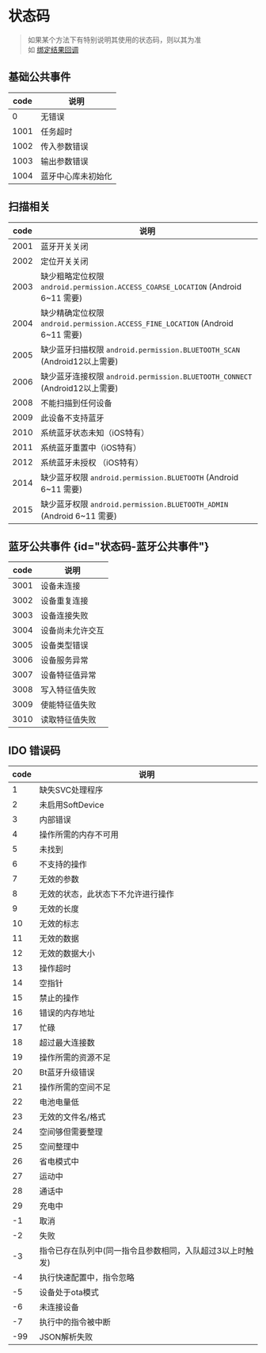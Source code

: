 # 状态码

> 如果某个方法下有特别说明其使用的状态码，则以其为准
> <br>如 [绑定结果回调](DeviceOperateListener.md#onBindResult)

## 基础公共事件

| code | 说明        |
|------|-----------|
| 0    | 无错误       |
| 1001 | 任务超时      |
| 1002 | 传入参数错误    |
| 1003 | 输出参数错误    |
| 1004 | 蓝牙中心库未初始化 |

## 扫描相关

| code | 说明                                                                     |
|------|------------------------------------------------------------------------|
| 2001 | 蓝牙开关关闭                                                                 |
| 2002 | 定位开关关闭                                                                 |
| 2003 | 缺少粗略定位权限 `android.permission.ACCESS_COARSE_LOCATION` (Android 6~11 需要) |
| 2004 | 缺少精确定位权限 `android.permission.ACCESS_FINE_LOCATION` (Android 6~11 需要)   |
| 2005 | 缺少蓝牙扫描权限 `android.permission.BLUETOOTH_SCAN` (Android12以上需要)           |
| 2006 | 缺少蓝牙连接权限 `android.permission.BLUETOOTH_CONNECT` (Android12以上需要)        |
| 2008 | 不能扫描到任何设备                                                              |
| 2009 | 此设备不支持蓝牙                                                               |
| 2010 | 系统蓝牙状态未知（iOS特有）                                                        |
| 2011 | 系统蓝牙重置中（iOS特有）                                                         |
| 2012 | 系统蓝牙未授权 （iOS特有）                                                        |
| 2014 | 缺少蓝牙权限 `android.permission.BLUETOOTH` (Android 6~11 需要)                |
| 2015 | 缺少蓝牙权限 `android.permission.BLUETOOTH_ADMIN` (Android 6~11 需要)          |

## 蓝牙公共事件 {id="状态码-蓝牙公共事件"}

| code | 说明       |
|------|----------|
| 3001 | 设备未连接    |
| 3002 | 设备重复连接   |
| 3003 | 设备连接失败   |
| 3004 | 设备尚未允许交互 |
| 3005 | 设备类型错误   |
| 3006 | 设备服务异常   |
| 3007 | 设备特征值异常  |
| 3008 | 写入特征值失败  |
| 3009 | 使能特征值失败  |
| 3010 | 读取特征值失败  |

## IDO 错误码

| code | 说明                             |
|------|--------------------------------|
| 1    | 缺失SVC处理程序                      |
| 2    | 未启用SoftDevice                  |
| 3    | 内部错误                           |
| 4    | 操作所需的内存不可用                     |
| 5    | 未找到                            |
| 6    | 不支持的操作                         |
| 7    | 无效的参数                          |
| 8    | 无效的状态，此状态下不允许进行操作              |
| 9    | 无效的长度                          |
| 10   | 无效的标志                          |
| 11   | 无效的数据                          |
| 12   | 无效的数据大小                        |
| 13   | 操作超时                           |
| 14   | 空指针                            |
| 15   | 禁止的操作                          |
| 16   | 错误的内存地址                        |
| 17   | 忙碌                             |
| 18   | 超过最大连接数                        |
| 19   | 操作所需的资源不足                      |
| 20   | Bt蓝牙升级错误                       |
| 21   | 操作所需的空间不足                      |
| 22   | 电池电量低                          |
| 23   | 无效的文件名/格式                      |
| 24   | 空间够但需要整理                       |
| 25   | 空间整理中                          |
| 26   | 省电模式中                          |
| 27   | 运动中                            |
| 28   | 通话中                            |
| 29   | 充电中                            |
| -1   | 取消                             |
| -2   | 失败                             |
| -3   | 指令已存在队列中(同一指令且参数相同，入队超过3以上时触发) |
| -4   | 执行快速配置中，指令忽略                   |
| -5   | 设备处于ota模式                      |
| -6   | 未连接设备                          |
| -7   | 执行中的指令被中断                      |
| -99  | JSON解析失败                       |